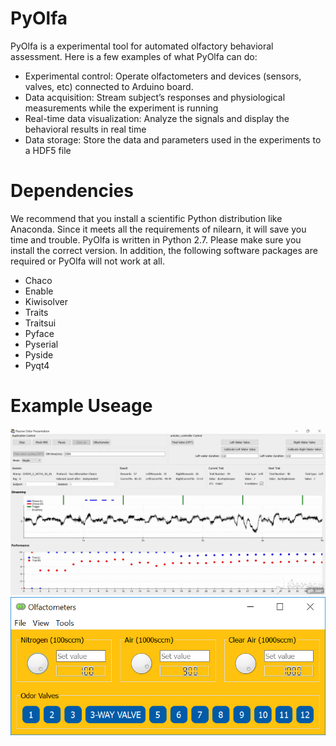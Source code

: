 # PyOlfa
PyOlfa is a experimental tool for automated olfactory behavioral assessment. Here is a few examples of what PyOlfa can do:

*	Experimental control: Operate olfactometers and devices (sensors, valves, etc) connected to Arduino board.
*	Data acquisition: Stream subject’s responses and physiological measurements while the experiment is running
*	Real-time data visualization: Analyze the signals and display the behavioral results in real time 
*	Data storage: Store the data and parameters used in the experiments to a HDF5 file

# Dependencies
We recommend that you install a scientific Python distribution like Anaconda. Since it meets all the requirements of nilearn, it will save you time and trouble. PyOlfa is written in Python 2.7. Please make sure you install the correct version. In addition, the following software packages are required or PyOlfa will not work at all. 

*	Chaco
* Enable
*	Kiwisolver
*	Traits
*	Traitsui
* Pyface
*	Pyserial
*	Pyside
*	Pyqt4

# Example Useage
![Output sample](docs/gif.gif)
![Alt text](docs/Olfactometry.PNG)
